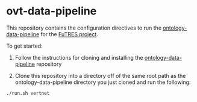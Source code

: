 # ovt-data-pipeline

This repository contains the configuration directives to run the 
[ontology-data-pipeline](https://github.com/biocodellc/ontology-data-pipeline) for the
[FuTRES project](https://futres.org/).

To get started:
 1. Follow the instructions for cloning and installing the [ontology-data-pipeline](https://github.com/biocodellc/ontology-data-pipeline) repository

 2. Clone this repository into a directory off of the same root path as the ontology-data-pipeline directory you just cloned and run the following:

```
./run.sh vertnet
```

